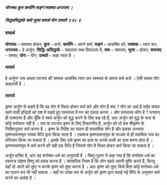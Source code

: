 ##### योगस्थः कुरु कर्माणि सङ्गं त्यक्त्वा धनञ्जय ।
##### सिद्ध्यसिद्ध्योः समो भूत्वा समत्वं योग उच्यते ॥ ४८ ॥

#### शब्दार्थ

**योगस्थः** – समभाव होकर; **कुरु** – करो; **कर्माणि** – अपने कर्म; **सङ्गं** – आसक्ति को; **त्यक्त्वा** – त्याग कर; **धनञ्जय** – हे  अर्जुन; **सिद्धि-असिद्धयोः** – सफलता तथा विफलता में; **समः** – समभाव; **भूत्वा** – होकर; **समत्वम्** – समता; **योगः** – योग; **उच्यते** – कहा जाता है ।

#### भावार्थ

हे अर्जुन! जय अथवा पराजय की समस्त आसक्ति त्याग कर समभाव से अपना कर्म करो । ऐसी समता योग कहलाती है ।

#### तात्पर्य

कृष्ण अर्जुन से कहते हैं कि वह योग में स्थित होकर कर्म करे और योग है क्या ? योग का अर्थ है सदैव चंचल रहने वाली इन्द्रियों को वश में रखते हुए परमतत्त्व में मन को एकाग्र करना । और परमतत्त्व कौन है ? भगवान् ही परमतत्त्व हैं और चूँकि वे स्वयं अर्जुन को युद्ध करने के लिए कह रहे हैं, अतः अर्जुन को युद्ध के फल से कोई सरोकार नहीं है । जय या पराजय कृष्ण के लिए विचारणीय हैं, अर्जुन को तो बस श्रीकृष्ण के निर्देशानुसार कर्म करना है । कृष्ण के निर्देश का पालन ही वास्तविक योग है और इसका अभ्यास कृष्णभावनामृत नामक विधि द्वारा किया जाता है । एकमात्र कृष्णभावनामृत के माध्यम से ही स्वामित्व भाव का परित्याग किया जा सकता है । इसके लिए उसे कृष्ण का दास या उनके दासों का दास बनना होता है । कृष्णभावनामृत में कर्म करने की यही एक विधि है जिससे योग में स्थित होकर कर्म किया जा सकता है ।

अर्जुन क्षत्रिय है, अतः वह वर्णाश्रम-धर्म का अनुयायी है । विष्णु-पुराण में कहा गया है कि वर्णाश्रम-धर्म का एकमात्र उद्देश्य विष्णु को प्रसन्न करना है । सांसारिक नियम है कि लोग पहले अपनी तुष्टि करते हैं, किन्तु यहाँ तो अपने को तुष्ट न करके कृष्ण को तुष्ट करना है । अतः कृष्ण को तुष्ट किये बिना कोई वर्णाश्रम-धर्म का पालन कर भी नहीं सकता । यहाँ पर परोक्ष रूप से अर्जुन को कृष्ण द्वारा बताई गई विधि के अनुसार कर्म करने का आदेश है ।
